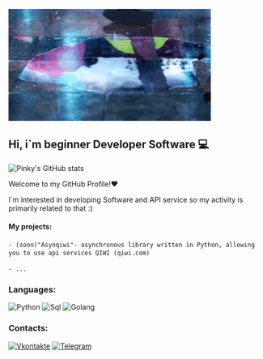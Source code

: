 ![Header](https://github.com/old-pinky/old-pinky/blob/main/assets/e0bfa5ec269f7be6a8c4ed8dded9731f2212899c.gif)

## Hi, i`m beginner Developer Software 💻


![Pinky's GitHub stats](https://github-readme-stats.vercel.app/api?username=old-pinky&show_icons=true&theme=vision-friendly-dark)

Welcome to my GitHub Profile!❤

I`m interested in developing Software and API service so my activity is primarily related to that :)
#### My projects:
    - (soon)"Asynqiwi"- asynchronous library written in Python, allowing you to use api services QIWI (qiwi.com)
    
    - ...


### Languages: 
![Python](https://img.shields.io/badge/-Python-090909?style=for-the-badge&logo=python&logoColor=785ef0)
![Sql](https://img.shields.io/badge/-Sql-000000?style=for-the-badge&logo=mysql&logoColor=FFB000)
![Golang](https://img.shields.io/badge/-Golang-090909?style=for-the-badge&logo=go&logoColor=785ef0)

### Contacts:
[![Vkontakte](https://img.shields.io/badge/-Vkontakte-090909?style=for-the-badge&logo=vk&logoColor=4F7DB3)](https://vk.com/pinky_senpai)
[![Telegram](https://img.shields.io/badge/-Telegram-090909?style=for-the-badge&logo=telegram&logoColor=27A0D9)](https://t.me/senpai_pinky)
